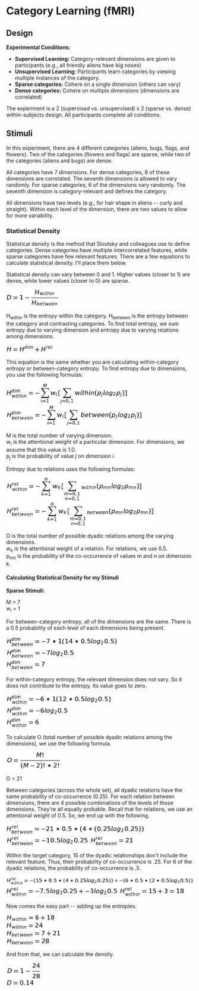 # Category Learning (fMRI)

## Design

**Experimental Conditions:**  

* **Supervised Learning:** Category-relevant dimensions are given to participants (e.g., all friendly aliens have big noses)
* **Unsupervised Learning:** Participants learn categories by viewing multiple instances of the category.
* **Sparse categories:** Cohere on a single dimension (others can vary)
* **Dense categories:** Cohere on multiple dimensions (dimensions are correlated)

The experiment is a 2 (supervised vs. unsupervised) x 2 (sparse vs. dense) within-subjects design. All participants complete all conditions.

## Stimuli

In this experiment, there are 4 different categories (aliens, bugs, flags, and flowers). Two of the categories (flowers and flags) are sparse, while two of the categories (aliens and bugs) are dense.

All categories have 7 dimensions. For dense categories, 6 of these dimensions are correlated. The seventh dimensions is allowed to vary randomly. For sparse categories, 6 of the dimensions vary randomly. The seventh dimension is category-relevant and defines the category.

All dimensions have two levels (e.g., for hair shape in aliens -- curly and straight). Within each level of the dimension, there are two values to allow for more variability.

### Statistical Density

Statistical density is the method that Sloutsky and colleagues use to define categories. Dense categories have multiple intercorrelated features, while sparse categories have few relevant features. There are a few equations to calculate statistical density. I'll place them below.

Statistical density can vary between 0 and 1. Higher values (closer to 1) are dense, while lower values (closer to 0) are sparse.  

![Entropy](./formulas/1.png)

H<sub>within</sub> is the entropy within the category.
H<sub>between</sub> is the entropy between the category and contrasting categories. To find total entropy, we sum entropy due to varying dimension and entropy due to varying relations among dimensions.

![Entropy2](./formulas/2.png)

This equation is the same whether you are calculating within-category entropy or between-category entropy. To find entropy due to dimensions, you use the following formulas:

![dimension-within](./formulas/3.png)  
![dimension-between](./formulas/4.png)

M is the total number of varying dimension.  
w<sub>i</sub> is the attentional weight of a particular dimension. For dimensions, we assume that this value is 1.0.  
p<sub>j</sub> is the probability of value *j* on dimension *i*.

Entropy due to relations uses the following formulas:

![relation-within](./formulas/5.png)  
![relation-between](./formulas/6.png)

O is the total number of possible dyadic relations among the varying dimensions.  
w<sub>k</sub> is the attentional weight of a relation. For relations, we use 0.5.  
p<sub>mn</sub> is the probability of the co-occurrence of values m and n on dimension k.

#### Calculating Statistical Density for my Stimuli
**Sparse Stimuli:**

M = 7  
w<sub>i</sub> = 1

For between-category entropy, all of the dimensions are the same. There is a 0.5 probability of each level of each dimensions being present. 

![sparse-dimbet-1](./formulas/7.png)  
![sparse-dimbet-2](./formulas/8.png)  
![sparse-dimbet-3](./formulas/9.png)  

For within-category entropy, the relevant dimension does not vary. So it does not contribute to the entropy. Its value goes to zero.

![sparse-dimwit-1](./formulas/10.png)  
![sparse-dimwit-2](./formulas/11.png)  
![sparse-dimwit-3](./formulas/12.png)

To calculate O (total number of possible dyadic relations among the dimensions), we use the following formula.

![totalrel](./formulas/13.png)

O = 21

Between categories (across the whole set), all dyadic relations have the same probability of co-occurrence (0.25). For each relation between dimensions, there are 4 possible combinations of the levels of those dimensions. They're all equally probable. Recall that for relations, we use an attentional weight of 0.5. So, we end up with the following.

![sparse-relbet-1](./formulas/15.png)
![sparse-relbet-2](./formulas/14.png)
![sparse-relbet-3](./formulas/16.png)

Within the target category, 15 of the dyadic relationships don't include the relevant feature. Thus, their probability of co-occurrence is .25. For 6 of the dyadic relations, the probability of co-occurrence is .5.

![sparse-relwit-1](./formulas/17.png)
![sparse-relwit-2](./formulas/18.png)
![sparse-relwit-3](./formulas/19.png)

Now comes the easy part -- adding up the entropies.

![sparse-within-total1](./formulas/20.png)  
![sparse-within-total2](./formulas/21.png)  
![sparse-between-total1](./formulas/22.png)  
![sparse-between-total2](./formulas/23.png)

And from that, we can calculate the density.

![sparse-density](./formulas/24.png)  
![sparse-density2](./formulas/25.png)